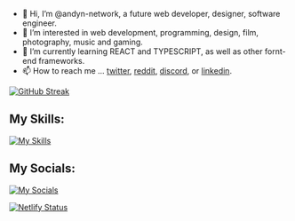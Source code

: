 - 👋 Hi, I’m @andyn-network, a future web developer, designer, software engineer. 
- 👀 I’m interested in web development, programming, design, film, photography, music and gaming.
- 🌱 I’m currently learning REACT and TYPESCRIPT, as well as other fornt-end frameworks.
- 📫 How to reach me ... [twitter](https://twitter.com/andyn_network "twitter"), [reddit](https://www.reddit.com/user/andyn-network "reddit"), [discord](https://www.discordapp.com/users/1131188074173444167), or [linkedin](https://www.linkedin.com/in/andyn-network/ "linkedin").

[![GitHub Streak](https://github-readme-streak-stats.herokuapp.com?user=andyn-network&theme=dark)](https://git.io/streak-stats)
## My Skills:
[![My Skills](https://skillicons.dev/icons?i=vscode,js,html,css,sass,react,ts,bootstrap,jquery,d3,git,netlify,nodejs,redux,svg,vite,ps,pr)](https://skillicons.dev)


## My Socials:
[![My Socials](https://skillicons.dev/icons?i=twitter,discord,github,linkedin)](https://skillicons.dev)

[![Netlify Status](https://api.netlify.com/api/v1/badges/8eab093e-8727-4fa7-9edc-2001ccabec01/deploy-status)](https://app.netlify.com/sites/andyn-network/deploys)



<!---
andyn-network/andyn-network is a ✨ special ✨ repository because its `README.md` (this file) appears on your GitHub profile.
You can click the Preview link to take a look at your changes.
--->
